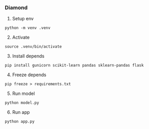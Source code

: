 ### Diamond

1. Setup env

```
python -m venv .venv
```

2. Activate

```
source .venv/bin/activate
```

3. Install depends

```
pip install gunicorn scikit-learn pandas sklearn-pandas flask
```

4. Freeze depends

```
pip freeze > requirements.txt
```

5. Run model

```
python model.py
```

6. Run app

```
python app.py
```



